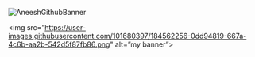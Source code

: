 ![AneeshGithubBanner](https://user-images.githubusercontent.com/101680397/184562256-0dd94819-667a-4c6b-aa2b-542d5f87fb86.png)

<img src=”https://user-images.githubusercontent.com/101680397/184562256-0dd94819-667a-4c6b-aa2b-542d5f87fb86.png" alt=”my banner”>
